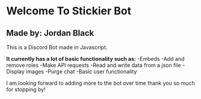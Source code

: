 # Welcome To Stickier Bot
## Made by: Jordan Black

This is a Discord Bot made in Javascript. 

**It currently has a lot of basic functionality such as:**
-Embeds
-Add and remove roles
-Make API requests
-Read and write data from a json file
-Display images
-Purge chat
-Basic user functionality

I am looking forward to adding more to the bot over time thank you so much for stopping by!

